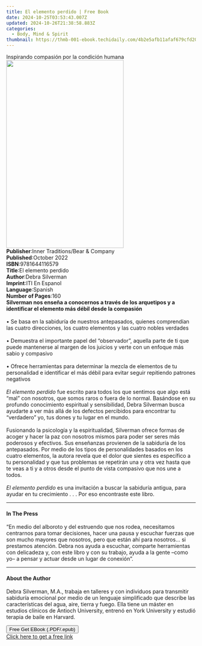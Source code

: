 ```yaml
---
title: El elemento perdido | Free Book
date: 2024-10-25T03:53:43.007Z
updated: 2024-10-26T21:38:58.883Z
categories:
  - Body, Mind & Spirit
thumbnail: https://thmb-001-ebook.techidaily.com/4b2e5afb11afaf679cfd2020e3736b3782d8325baf5f51ceed87378732681048.jpg
---
```

<main id="book-container">
  <div class="flex flex-col">
    <div class="book-brief flex-1 py-6 px-4 sm:p-6 md:py-10 md:px-8">
      <!-- brief-->
      <div class="book-brief-main">
        Inspirando compasión por la condición humana
      </div>
    </div>
    <div
      class="book-meta-info flex-1 grid gap-4 col-start-1 col-end-3 row-start-1 sm:mb-6 sm:grid-cols-4 lg:gap-6 lg:col-start-2 lg:row-end-6 lg:row-span-6 lg:mb-0"
    >
      <div
        class="book-meta-info-left place-content-center mt-4 p-4 text-sm leading-6 col-start-2 col-span-2 dark:text-slate-400"
      >
        <img
          class="w-full h-500 object-cover rounded-lg sm:h-255 sm:col-span-2 lg:col-span-full"
          src="https://img-001-ebook.techidaily.com/ac2e36754aa49dd9ab77929672cedb7494b788a667c2688afdcd5be80d34b9b3.jpg"
          alt=""
          width="312"
          height="500"
        />
      </div>
      <div
        class="book-meta-info-right mt-2 col-start-1 row-start-2 col-span-3 self-center"
      >
        <!-- meta data  -->
        <div class="flex flex-col px-4 md:px-8">
          <div class="flex-1">
            <strong>Publisher</strong>:<span class="px-2"
              >Inner Traditions/Bear &amp; Company</span
            >
          </div>
          <div class="flex-1">
            <strong>Published</strong>:<span class="px-2">October 2022</span>
          </div>
          <div class="flex-1">
            <strong>ISBN</strong>:<span class="px-2">9781644116579</span>
          </div>
          <div class="flex-1">
            <strong>Title</strong>:<span class="px-2">El elemento perdido</span>
          </div>
          <div class="flex-1">
            <strong>Author</strong>:<span class="px-2">Debra Silverman</span>
          </div>
          <div class="flex-1">
            <strong>Imprint</strong>:<span class="px-2">ITI En Espanol</span>
          </div>
          <div class="flex-1">
            <strong>Language</strong>:<span class="px-2">Spanish</span>
          </div>
          <div class="flex-1">
            <strong>Number of Pages</strong>:<span class="px-2">160</span>
          </div>
        </div>
      </div>
    </div>
    <div class="book-description flex-1 py-6 px-4 sm:p-6 md:py-10 md:px-8">
      <div class="book-description-main">
        <div accordion-content="" id="description">
          <b
            >Silverman nos enseña a conocernos a través de los arquetipos y a
            identificar el elemento más débil desde la compasión</b
          ><br /><br />• Se basa en la sabiduría de nuestros antepasados,
          quienes comprendían las cuatro direcciones, los cuatro elementos y las
          cuatro nobles verdades<br /><br />• Demuestra el importante papel del
          “observador”, aquella parte de ti que puede mantenerse al margen de
          los juicios y verte con un enfoque más sabio y compasivo<br /><br />•
          Ofrece herramientas para determinar la mezcla de elementos de tu
          personalidad e identificar el más débil para evitar seguir repitiendo
          patrones negativos<br /><br /><i>El elemento perdido</i> fue escrito
          para todos los que sentimos que algo está “mal” con nosotros, que
          somos raros o fuera de lo normal. Basándose en su profundo
          conocimiento espiritual y sensibilidad, Debra Silverman busca ayudarte
          a ver más allá de los defectos percibidos para encontrar tu
          “verdadero” yo, tus dones y tu lugar en el mundo.<br /><br />Fusionando
          la psicología y la espiritualidad, Silverman ofrece formas de acoger y
          hacer la paz con nosotros mismos para poder ser seres más poderosos y
          efectivos. Sus enseñanzas provienen de la sabiduría de los
          antepasados. Por medio de los tipos de personalidades basados en los
          cuatro elementos, la autora revela que el dolor que sientes es
          específico a tu personalidad y que tus problemas se repetirán una y
          otra vez hasta que te veas a ti y a otros desde el punto de vista
          compasivo que nos une a todos.<br /><br /><i>El elemento perdido</i>
          es una invitación a buscar la sabiduría antigua, para ayudar en tu
          crecimiento . . . Por eso encontraste este libro.
        </div>
        <div class="accordion-fader"></div>
      </div>
    </div>
    <div class="book-excerpts flex-1 py-6 px-4 sm:p-6 md:py-10 md:px-8">
      <!-- excerpts-->
      <div class="book-excerpts-main">
        <hr />
        <h4 class="placeholder placeholder-heading">
          <span>In The Press</span>
        </h4>
        <p>
          “En medio del alboroto y del estruendo que nos rodea, necesitamos
          centrarnos para tomar decisiones, hacer una pausa y escuchar fuerzas
          que son mucho mayores que nosotros, pero que están ahí para
          nosotros... si prestamos atención. Debra nos ayuda a escuchar,
          comparte herramientas con delicadeza y, con este libro y con su
          trabajo, ayuda a la gente –como yo– a pensar y actuar desde un lugar
          de conexión”.
        </p>
      </div>
    </div>
    <div class="book-about-author flex-1 py-6 px-4 sm:p-6 md:py-10 md:px-8">
      <!-- about author-->
      <div class="book-main-author-main">
        <hr />
        <h4 class="placeholder placeholder-heading">
          <span>About the Author</span>
        </h4>
        <p>
          Debra Silverman, M.A., trabaja en talleres y con individuos para
          transmitir sabiduría emocional por medio de un lenguaje simplificado
          que describe las características del agua, aire, tierra y fuego. Ella
          tiene un máster en estudios clínicos de Antioch University, entrenó en
          York University y estudió terapia de baile en Harvard.
        </p>
      </div>
    </div>
    <div class="book-free-get flex-1 py-6 px-4 sm:p-6 md:py-10 md:px-8">
      <button
        id="btn-free-get"
        class="bg-blue-500 hover:bg-blue-700 text-white font-bold py-2 px-4 rounded"
      >
        Free Get EBook (.PDF/.epub)
      </button>
      <div id="countdown-display" class="px-2 text-lg mt-2"></div>
      <a
        id="free-link"
        class="hidden bg-blue-500 hover:bg-blue-700 text-white font-bold py-2 px-4 rounded"
        href="https://www.ebooks.com/en-us/book/210500823/el-elemento-perdido/debra-silverman/"
        target="_blank"
        >Click here to get a free link</a
      >
    </div>
    <script>
      let countdownTime = 0;
      let countdownInterval = null;
      document
        .getElementById('btn-free-get')
        .addEventListener('click', startCountdown);
      function startCountdown() {
        countdownTime = new Date().getTime() + 60000 * 3;
        countdownInterval = setInterval(updateCountdown, 1000);
        document.getElementById('btn-free-get').disabled = true;
        document
          .getElementById('btn-free-get')
          .classList.add('bg-gray-500', 'cursor-not-allowed');
      }
      function updateCountdown() {
        let currentTime = new Date().getTime();
        let timeLeft = countdownTime - currentTime;
        let secondsLeft = Math.floor(timeLeft / 1000);
        document.getElementById('countdown-display').innerHTML =
          `Remaining time: ${secondsLeft} seconds.`;
        if (secondsLeft <= 0) {
          clearInterval(countdownInterval);
          document.getElementById('btn-free-get').classList.add('hidden');
          document.getElementById('free-link').classList.remove('hidden');
          document.getElementById('countdown-display').innerHTML = '';
        }
      }
    </script>
  </div>
</main>

<ins class="adsbygoogle"
      style="display:block"
      data-ad-client="ca-pub-7571918770474297"
      data-ad-slot="8358498916"
      data-ad-format="auto"
      data-full-width-responsive="true"></ins>
    